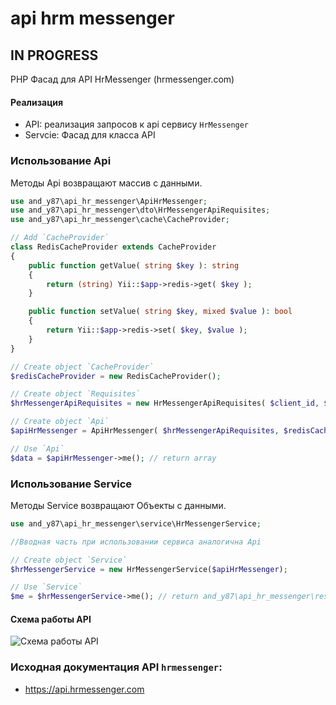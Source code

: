 # api hrm messenger

## IN PROGRESS

PHP Фасад для API HrMessenger (hrmessenger.com)

#### Реализация
 - API: реализация запросов к api сервису `HrMessenger`
 - Servcie: Фасад для класса API
   
### Использование Api
Методы Api возвращают массив с данными.
```php
use and_y87\api_hr_messenger\ApiHrMessenger;
use and_y87\api_hr_messenger\dto\HrMessengerApiRequisites;
use and_y87\api_hr_messenger\cache\CacheProvider;

// Add `CacheProvider`
class RedisCacheProvider extends CacheProvider
{
    public function getValue( string $key ): string
    {
        return (string) Yii::$app->redis->get( $key );
    }

    public function setValue( string $key, mixed $value ): bool
    {
        return Yii::$app->redis->set( $key, $value );
    }
}

// Create object `CacheProvider`
$redisCacheProvider = new RedisCacheProvider();

// Create object `Requisites`
$hrMessengerApiRequisites = new HrMessengerApiRequisites( $client_id, $client_secret );

// Create object `Api`
$apiHrMessenger = ApiHrMessenger( $hrMessengerApiRequisites, $redisCacheProvider );

// Use `Api`
$data = $apiHrMessenger->me(); // return array
```
### Использование Service
Методы Service возвращают Объекты с данными.
```php
use and_y87\api_hr_messenger\service\HrMessengerService;

//Вводная часть при использовании сервиса аналогична Api

// Create object `Service`
$hrMessengerService = new HrMessengerService($apiHrMessenger);

// Use `Service`
$me = $hrMessengerService->me(); // return and_y87\api_hr_messenger\response\Me();
```

#### Схема работы API
![Схема работы API](https://static.andy87.ru/github/api/apiLogivSchema.png)

### Исходная документация API `hrmessenger`: 
 - https://api.hrmessenger.com
